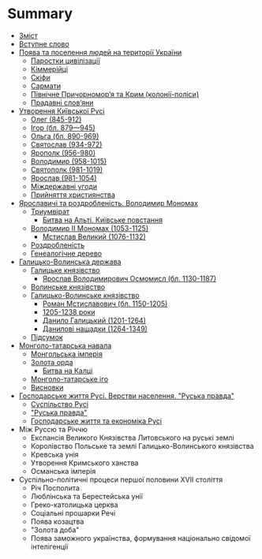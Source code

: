 # Summary

* [Зміст](README.md)
* [Вступне слово](vstup.md)
* [Поява та поселення людей на території України](1/poyava_ta_poselennya_lyudei_na_teritor_ukrani.md)
   * [Паростки цивілізації](1/parostki_tsivlzats.md)
   * [Кіммерійці](1/kimmerits.md)
   * [Скіфи](1/skfi.md)
   * [Сармати](1/sarmati.md)
   * [Пiвнiчне Причорномор’я та Крим (колонiї-полiси)](1/pivnichne_prichornomorya_ta_krim_koloni-polisi.md)
   * [Прадавні слов’яни](1/pradavn_slovyani.md)
* [Утворення Київської Русi](2/utvorennya_kivsko_rusi.md)
   * [Олег (845-912)](2/oleg_845-912.md)
   * [Iгор (бл. 879—945)](2/igor_bl_879945.md)
   * [Ольга (бл. 890-969)](2/olga_bl_890-969.md)
   * [Святослав (934-972)](2/svyatoslav_934-972.md)
   * [Ярополк (956-980)](2/yaropolk_956-980.md)
   * [Володимир (958-1015)](2/volodimir_958-1015.md)
   * [Святополк (981-1019)](2/svyatopolk_981-1019.md)
   * [Ярослав (981-1054)](2/yaroslav_981-1054.md)
   * [Мiждержавнi угоди](2/mizhderzhavni_ugodi.md)
   * [Прийняття християнства](2/priinyattya_hristiyanstva.md)
* [Ярославичi та роздробленiсть. Володимир Мономах](3/triumvrat.md)
   * [Триумвірат](triumvrat.md)
       * [Битва на Альті. Київське повстання](3/bitva_na_alt_kivske_povstannya.md)
   * [Володимир ІІ Мономах (1053-1125)](3/volodimir__monomah_1053-1125.md)
       * [Мстислав Великий (1076-1132)](3/mstislav_velikii_1076-1132.md)
   * [Роздробленість](3/rozdroblenst.md)
   * [Генеалогічне дерево](3/genealogchne_derevo.md)
* [Галицько-Волинська держава](3/vstup.md)
   * [Галицьке князівство](3/galitske_knyazvstvo.md)
       * [Ярослав Володимирович Осмомисл (бл. 1130-1187)](3/yaroslav_volodimirovich_osmomisl_1130-1187.md)
   * [Волинське князівство](3/volinske_knyazvstvo.md)
   * [Галицько-Волинське князівство](3/galitsko-volinske_knyazvstvo.md)
       * [Роман Мстиславович (бл. 1150-1205)](3/roman_mstislavovich_1150-1205.md)
       * [1205-1238 роки](3/11205-1238_roki.md)
       * [Данило Галицький (1201-1264)](3/danilo_galitskii_1201-1264.md)
       * [Данилові нащадки (1264-1349)](3/danilov_naschadki_1264-1349.md)
   * [Підсумок](3/pidsumok.md)
* [Монголо-татарська навала](6/vstup.md)
   * [Монгольська імперія](6/mongolska_mperya.md)
   * [Золота орда](6/zolota_orda.md)
       * [Битва на Калці](6/bitva_na_kalts.md)
   * [Монголо-татарське іго](6/mongolo-tatarske_go.md)
   * [Висновки](6/visnovki.md)
* [Господарське життя Русi. Верстви населення. "Руська правда"](7/poltichnii_ustri.md)
   * [Суспільство Русі](7/suspilstvo_rus.md)
   * ["Руська правда"](7/ruska_pravda.md)
   * [Господарське життя та економіка Русі](7/gospodarske_zhittya_ta_ekonomka_rus.md)
* Між Руссю та Річчю
   * Експансія Великого Князівства Литовського на руські землі
   * Королівство Польське та землі Галицько-Волинського князівства
   * Кревська унiя
   * Утворення Кримського ханства
   * Османська імперія
* Суспiльно-полiтичнi процеси першої половини XVII століття
   * Рiч Посполита
   * Люблiнська та Берестейська унiї
   * Греко-католицька церква
   * Соцiальнi прошарки Речi
   * Поява козацтва
   * "Золота доба"
   * Поява заможного українства, формування нацiонально свiдомої iнтелiгенцiї

